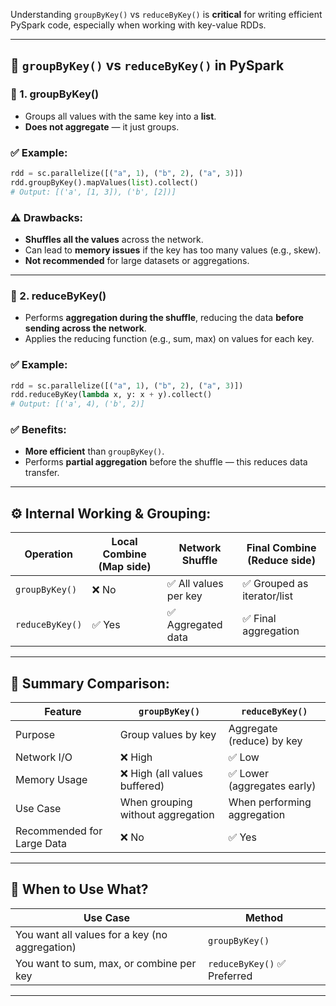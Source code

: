 Understanding `groupByKey()` vs `reduceByKey()` is **critical** for writing efficient PySpark code, especially when working with key-value RDDs.

---

## 🔁 `groupByKey()` vs `reduceByKey()` in PySpark

### 🔹 1. **groupByKey()**

* Groups all values with the same key into a **list**.
* **Does not aggregate** — it just groups.

### ✅ Example:

```python
rdd = sc.parallelize([("a", 1), ("b", 2), ("a", 3)])
rdd.groupByKey().mapValues(list).collect()
# Output: [('a', [1, 3]), ('b', [2])]
```

### ⚠️ Drawbacks:

* **Shuffles all the values** across the network.
* Can lead to **memory issues** if the key has too many values (e.g., skew).
* **Not recommended** for large datasets or aggregations.

---

### 🔹 2. **reduceByKey()**

* Performs **aggregation during the shuffle**, reducing the data **before sending across the network**.
* Applies the reducing function (e.g., sum, max) on values for each key.

### ✅ Example:

```python
rdd = sc.parallelize([("a", 1), ("b", 2), ("a", 3)])
rdd.reduceByKey(lambda x, y: x + y).collect()
# Output: [('a', 4), ('b', 2)]
```

### ✅ Benefits:

* **More efficient** than `groupByKey()`.
* Performs **partial aggregation** before the shuffle — this reduces data transfer.

---

## ⚙️ Internal Working & Grouping:

| Operation       | Local Combine (Map side) | Network Shuffle      | Final Combine (Reduce side) |
| --------------- | ------------------------ | -------------------- | --------------------------- |
| `groupByKey()`  | ❌ No                     | ✅ All values per key | ✅ Grouped as iterator/list  |
| `reduceByKey()` | ✅ Yes                    | ✅ Aggregated data    | ✅ Final aggregation         |

---

## 🔁 Summary Comparison:

| Feature                    | `groupByKey()`                    | `reduceByKey()`             |
| -------------------------- | --------------------------------- | --------------------------- |
| Purpose                    | Group values by key               | Aggregate (reduce) by key   |
| Network I/O                | ❌ High                            | ✅ Low                       |
| Memory Usage               | ❌ High (all values buffered)      | ✅ Lower (aggregates early)  |
| Use Case                   | When grouping without aggregation | When performing aggregation |
| Recommended for Large Data | ❌ No                              | ✅ Yes                       |

---

## 🧠 When to Use What?

| Use Case                                       | Method                      |
| ---------------------------------------------- | --------------------------- |
| You want all values for a key (no aggregation) | `groupByKey()`              |
| You want to sum, max, or combine per key       | `reduceByKey()` ✅ Preferred |

---
